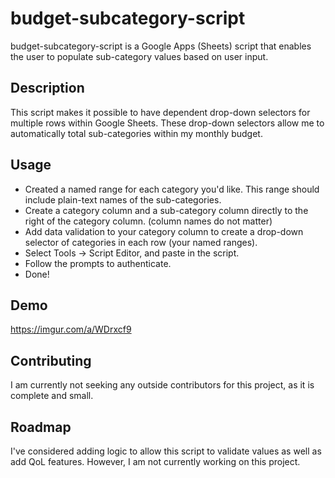 # budget-subcategory-script
budget-subcategory-script is a Google Apps (Sheets) script that enables the user to populate sub-category values based on user input.

## Description
This script makes it possible to have dependent drop-down selectors for multiple rows within Google Sheets. These drop-down selectors allow me to automatically total sub-categories within my monthly budget.

## Usage
- Created a named range for each category you'd like. This range should include plain-text names of the sub-categories.
- Create a category column and a sub-category column directly to the right of the category column. (column names do not matter)
- Add data validation to your category column to create a drop-down selector of categories in each row (your named ranges).
- Select Tools -> Script Editor, and paste in the script.
- Follow the prompts to authenticate.
- Done!

## Demo
https://imgur.com/a/WDrxcf9

## Contributing
I am currently not seeking any outside contributors for this project, as it is complete and small. 

## Roadmap
I've considered adding logic to allow this script to validate values as well as add QoL features. However, I am not currently working on this project.
